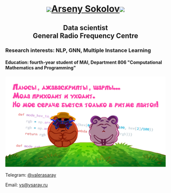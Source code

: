 <h1 align="center"><img src="https://media.giphy.com/media/N2HqhmNpzBygqkVo7F/giphy.gif" height="75"/><a href="#" target="_blank">Arseny Sokolov</a><img src="https://media.giphy.com/media/2SUcSZq8KPzjAUjOH6/giphy.gif" height="75"/><br></h1>


<h2 align="center"> Data scientist <br>General Radio Frequency Centre</h2>

### Research interests: NLP, GNN, Multiple Instance Learning

#### Education: fourth-year student of MAI, Department 806 "Computational Mathematics and Programming"
![Иллюстрация к проекту](/диско2.png)

Telegram: [@valerasaray](http://valerasaray.t.me)

Email: [vs@vsaray.ru](vs@vsaray.ru)

